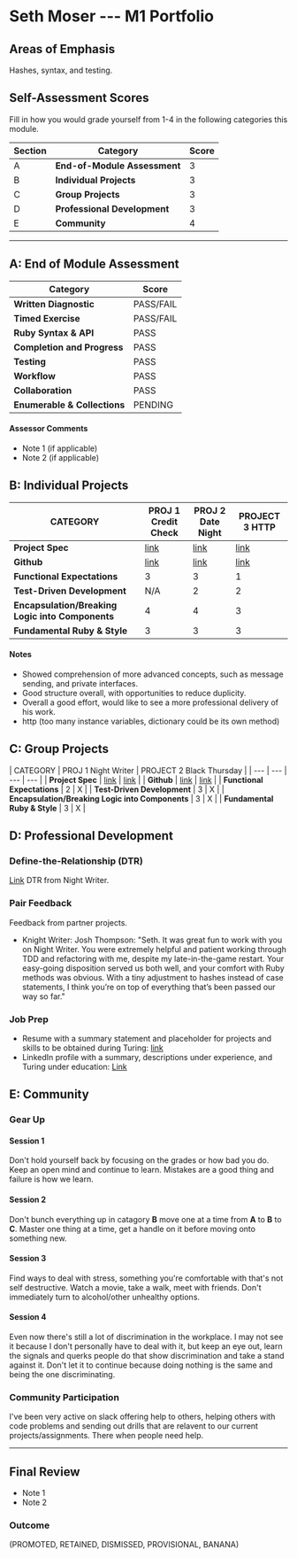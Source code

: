 # Seth Moser --- M1 Portfolio

## Areas of Emphasis

Hashes, syntax, and testing.

## Self-Assessment Scores

Fill in how you would grade yourself from 1-4 in the following categories this module.

| Section | Category | Score |
| --- | ----- | --- |
| A | **End-of-Module Assessment** | 3 |
| B | **Individual Projects** | 3 |
| C | **Group Projects** | 3 |
| D | **Professional Development** | 3 |
| E | **Community** | 4 |

------------------------------------------------

## A: End of Module Assessment

| Category | Score |
| ----- | --- |
| **Written Diagnostic** | PASS/FAIL |
| **Timed Exercise** | PASS/FAIL |
| **Ruby Syntax & API** | PASS |
| **Completion and Progress** | PASS |
| **Testing** | PASS |
| **Workflow** | PASS |
| **Collaboration** | PASS |
| **Enumerable & Collections** | PENDING |

#### Assessor Comments

*   Note 1 (if applicable)
*   Note 2 (if applicable)


## B: Individual Projects

| CATEGORY | PROJ 1 Credit Check | PROJ 2 Date Night | PROJECT 3 HTTP |
| --- | --- | --- | --- |
| **Project Spec** | [link](http://backend.turing.io/module1/projects/credit_check) | [link](http://backend.turing.io/module1/projects/date_night) | [link](http://backend.turing.io/module1/projects/http_yeah_you_know_me) |
| **Github** | [link](https://github.com/themenintights/credit_check) | [link](https://github.com/themenintights/date_night) | [link](https://github.com/themenintights/http_yeah_you_know_me) |
| **Functional Expectations** | 3 | 3 | 1 |
| **Test-Driven Development** | N/A | 2 | 2 |
| **Encapsulation/Breaking Logic into Components** | 4 | 4 | 3 |
| **Fundamental Ruby & Style** | 3 | 3 | 3 |

#### Notes

*  Showed comprehension of more advanced concepts, such as message sending, and private interfaces.
*  Good structure overall, with opportunities to reduce duplicity.
*  Overall a good effort, would like to see a more professional delivery of his work.
*  http (too many instance variables, dictionary could be its own method)


## C: Group Projects

| CATEGORY | PROJ 1 Night Writer | PROJECT 2 Black Thursday |
| --- | --- | --- | --- |
| **Project Spec** | [link](http://backend.turing.io/module1/projects/night_writer) | [link](http://backend.turing.io/module1/projects/black_thursday) |
| **Github** | [link](https://github.com/josh-works/night_writer) | [link](https://github.com/themenintights/black_thursday) |
| **Functional Expectations** | 2 | X |
| **Test-Driven Development** | 3 | X |
| **Encapsulation/Breaking Logic into Components** | 3 | X |
| **Fundamental Ruby & Style** | 3 | X |


## D: Professional Development

### Define-the-Relationship (DTR)

[Link](https://docs.google.com/document/d/1dcm6yimne308NiECCl3vHI6qpyYfe5dwZ-f0Dhz8enI/edit) DTR from Night Writer.

### Pair Feedback

Feedback from partner projects.

*   Knight Writer: Josh Thompson: "Seth. It was great fun to work with you on Night Writer. You were extremely helpful and patient working through TDD and refactoring with me, despite my late-in-the-game restart. Your easy-going disposition served us both well, and your comfort with Ruby methods was obvious. With a tiny adjustment to hashes instead of case statements, I think you’re on top of everything that’s been passed our way so far."

### Job Prep

*   Resume with a summary statement and placeholder for projects and skills to be obtained during Turing: [link](https://resume.creddle.io/resume/ixw63ikpmhw)
*   LinkedIn profile with a summary, descriptions under experience, and Turing under education: [Link](https://www.linkedin.com/in/seth-moser-a84064134/)



## E: Community

### Gear Up

#### Session 1
Don't hold yourself back by focusing on the grades or how bad you do. Keep an open mind and continue to learn. Mistakes are a good thing and failure is how we learn.

#### Session 2
Don't bunch everything up in catagory **B** move one at a time from **A** to **B** to **C**. Master one thing at a time, get a handle on it before moving onto something new.

#### Session 3
Find ways to deal with stress, something you're comfortable with that's not self destructive. Watch a movie, take a walk, meet with friends. Don't immediately turn to alcohol/other unhealthy options.

#### Session 4
Even now there's still a lot of discrimination in the workplace. I may not see it because I don't personally have to deal with it, but keep an eye out, learn the signals and querks people do that show discrimination and take a stand against it. Don't let it to continue because doing nothing is the same and being the one discriminating.

### Community Participation
I've been very active on slack offering help to others, helping others with code problems and sending out drills that are relavent to our current projects/assignments. There when people need help.

-------------------------------------------------------------

## Final Review

*   Note 1
*   Note 2

### Outcome

(PROMOTED, RETAINED, DISMISSED, PROVISIONAL, BANANA)